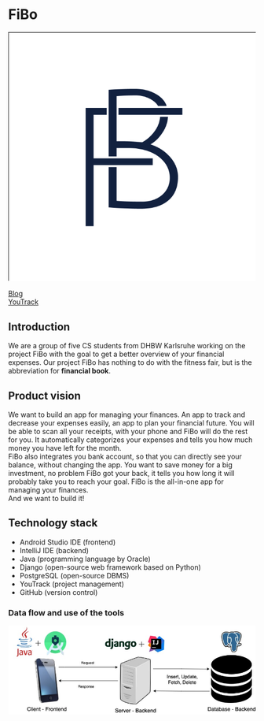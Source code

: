 # FiBo

![fibo logo](/docs/fibo_logo.png)

[Blog](https://fibo952390745.wordpress.com)<br>
[YouTrack](https://dhbw-karlsruhe.myjetbrains.com/youtrack/dashboard?id=3a05db8f-60ae-41e1-9a4a-5b7688cedc66)<br>

## Introduction

We are a group of five CS students from DHBW Karlsruhe working on the project FiBo with the goal to get a better overview of your financial expenses. 
Our project FiBo has nothing to do with the fitness fair, but is the abbreviation for **financial book**.

## Product vision
We want to build an app for managing your finances. An app to track and decrease your expenses easily, an app to plan your financial future.
You will be able to scan all your receipts, with your phone and FiBo will do the rest for you. It automatically categorizes your expenses and tells you how much money you have left for the month.<br>
FiBo also integrates you bank account, so that you can directly see your balance, without changing the app. You want to save money for a big investment, no problem FiBo got your back, it tells you how long it will probably take you to reach your goal.
FiBo is the all-in-one app for managing your finances.<br>
And we want to build it!



## Technology stack

- Android Studio IDE (frontend)
- IntelliJ IDE (backend)
- Java (programming language by Oracle)
- Django (open-source web framework based on Python)
- PostgreSQL (open-source DBMS)
- YouTrack (project management)
- GitHub (version control)

### Data flow and use of the tools

![dataflow](/docs/dataflow.jpg "Data flow and use of the tools")
